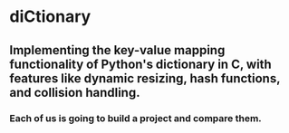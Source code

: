 # diCtionary
## Implementing the key-value mapping functionality of Python's dictionary in C, with features like dynamic resizing, hash functions, and collision handling.

### Each of us is going to build a project and compare them.
